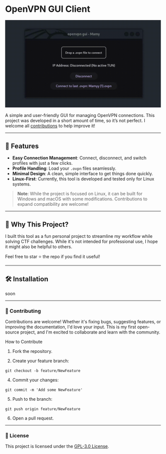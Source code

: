 # OpenVPN GUI Client

![gif](assets/dem.gif)

A simple and user-friendly GUI for managing OpenVPN connections.
This project was developed in a short amount of time, so it’s not perfect. I welcome all [contributions](#-Contributing) to help improve it!

---

## 🚀 Features

- **Easy Connection Management**: Connect, disconnect, and switch profiles with just a few clicks.
- **Profile Handling**: Load your `.ovpn` files seamlessly.
- **Minimal Design**: A clean, simple interface to get things done quickly.
- **Linux-First**: Currently, this tool is developed and tested only for Linux systems.  

> **Note**: While the project is focused on Linux, it can be built for Windows and macOS with some modifications. Contributions to expand compatibility are welcome!

---

## 🌟 Why This Project?

I built this tool as a fun personal project to streamline my workflow while solving CTF challenges. While it's not intended for professional use, I hope it might also be helpful to others.


Feel free to star ⭐ the repo if you find it useful!

---


## 🛠️ Installation

soon

---

### 🤝 Contributing

Contributions are welcome!
Whether it's fixing bugs, suggesting features, or improving the documentation, I'd love your input. This is my first open-source project, and I'm excited to collaborate and learn with the community.

How to Contribute

1. Fork the repository.

2. Create your feature branch:

`git checkout -b feature/NewFeature`

4. Commit your changes:

`git commit -m 'Add some NewFeature'`

5. Push to the branch:

`git push origin feature/NewFeature`

6. Open a pull request.

---

### 📜 License
This project is licensed under the [GPL-3.0 License](LICENSE).
